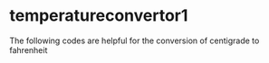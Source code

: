 # temperatureconvertor1
The following codes are helpful for the conversion of centigrade to fahrenheit
